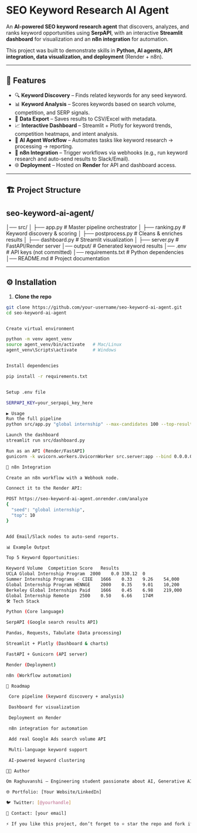 # SEO Keyword Research AI Agent  

An **AI-powered SEO keyword research agent** that discovers, analyzes, and ranks keyword opportunities using **SerpAPI**, with an interactive **Streamlit dashboard** for visualization and an **n8n integration** for automation.  

This project was built to demonstrate skills in **Python, AI agents, API integration, data visualization, and deployment** (Render + n8n).  

---

## 🚀 Features  

- 🔍 **Keyword Discovery** – Finds related keywords for any seed keyword.  
- 📊 **Keyword Analysis** – Scores keywords based on search volume, competition, and SERP signals.  
- 📂 **Data Export** – Saves results to CSV/Excel with metadata.  
- 📈 **Interactive Dashboard** – Streamlit + Plotly for keyword trends, competition heatmaps, and intent analysis.  
- 🤖 **AI Agent Workflow** – Automates tasks like keyword research → processing → reporting.  
- 🔗 **n8n Integration** – Trigger workflows via webhooks (e.g., run keyword research and auto-send results to Slack/Email).  
- 🌐 **Deployment** – Hosted on **Render** for API and dashboard access.  

---

## 🏗️ Project Structure  

## seo-keyword-ai-agent/
│── src/
│ ├── app.py # Master pipeline orchestrator
│ ├── ranking.py # Keyword discovery & scoring
│ ├── postprocess.py # Cleans & enriches results
│ ├── dashboard.py # Streamlit visualization
│ ├── server.py # FastAPI/Render server
│── output/ # Generated keyword results
│── .env # API keys (not committed)
│── requirements.txt # Python dependencies
│── README.md # Project documentation



---

## ⚙️ Installation  

1. **Clone the repo**  
```bash
git clone https://github.com/your-username/seo-keyword-ai-agent.git
cd seo-keyword-ai-agent


Create virtual environment

python -m venv agent_venv
source agent_venv/bin/activate   # Mac/Linux
agent_venv\Scripts\activate      # Windows


Install dependencies

pip install -r requirements.txt


Setup .env file

SERPAPI_KEY=your_serpapi_key_here

▶️ Usage
Run the full pipeline
python src/app.py "global internship" --max-candidates 100 --top-results 50

Launch the dashboard
streamlit run src/dashboard.py

Run as an API (Render/FastAPI)
gunicorn -k uvicorn.workers.UvicornWorker src.server:app --bind 0.0.0.0:8000 --workers 2

🔗 n8n Integration

Create an n8n workflow with a Webhook node.

Connect it to the Render API:

POST https://seo-keyword-ai-agent.onrender.com/analyze
{
  "seed": "global internship",
  "top": 10
}


Add Email/Slack nodes to auto-send reports.

📊 Example Output

Top 5 Keyword Opportunities:

Keyword	Volume	Competition	Score	Results
UCLA Global Internship Program	2000	0.0	330.12	0
Summer Internship Programs - CIEE	1666	0.33	9.26	54,000
Global Internship Program HENNGE	2000	0.35	9.01	10,200
Berkeley Global Internships Paid	1666	0.45	6.98	219,000
Global Internship Remote	2500	0.50	6.66	174M
🛠️ Tech Stack

Python (Core language)

SerpAPI (Google search results API)

Pandas, Requests, Tabulate (Data processing)

Streamlit + Plotly (Dashboard & charts)

FastAPI + Gunicorn (API server)

Render (Deployment)

n8n (Workflow automation)

📌 Roadmap

 Core pipeline (keyword discovery + analysis)

 Dashboard for visualization

 Deployment on Render

 n8n integration for automation

 Add real Google Ads search volume API

 Multi-language keyword support

 AI-powered keyword clustering

👨‍💻 Author

Om Raghuvanshi – Engineering student passionate about AI, Generative AI, and Travel Filmmaking.

🌐 Portfolio: [Your Website/LinkedIn]

🐦 Twitter: [@yourhandle]

📧 Contact: [your email]

⚡ If you like this project, don’t forget to ⭐ star the repo and fork it!




